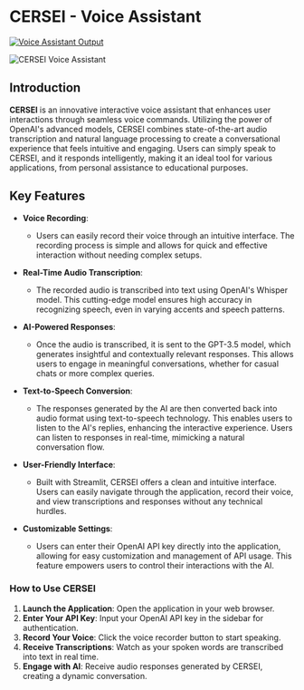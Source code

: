 # CERSEI - Voice Assistant

[![Voice Assistant Output](https://github.com/user-attachments/assets/4195ee7f-c0b9-456c-bbeb-42da0799b661)](https://github.com/user-attachments/assets/4195ee7f-c0b9-456c-bbeb-42da0799b661)

![CERSEI Voice Assistant](https://github.com/mugunthjhs/Voice-Assistant-_Gen-AI/blob/main/output_image.png) <!-- Replace with the path to your output image -->

## Introduction

**CERSEI** is an innovative interactive voice assistant that enhances user interactions through seamless voice commands. Utilizing the power of OpenAI's advanced models, CERSEI combines state-of-the-art audio transcription and natural language processing to create a conversational experience that feels intuitive and engaging. Users can simply speak to CERSEI, and it responds intelligently, making it an ideal tool for various applications, from personal assistance to educational purposes.

## Key Features

- **Voice Recording**: 
   - Users can easily record their voice through an intuitive interface. The recording process is simple and allows for quick and effective interaction without needing complex setups.
  
- **Real-Time Audio Transcription**: 
   - The recorded audio is transcribed into text using OpenAI's Whisper model. This cutting-edge model ensures high accuracy in recognizing speech, even in varying accents and speech patterns.

- **AI-Powered Responses**: 
   - Once the audio is transcribed, it is sent to the GPT-3.5 model, which generates insightful and contextually relevant responses. This allows users to engage in meaningful conversations, whether for casual chats or more complex queries.

- **Text-to-Speech Conversion**: 
   - The responses generated by the AI are then converted back into audio format using text-to-speech technology. This enables users to listen to the AI's replies, enhancing the interactive experience. Users can listen to responses in real-time, mimicking a natural conversation flow.

- **User-Friendly Interface**: 
   - Built with Streamlit, CERSEI offers a clean and intuitive interface. Users can easily navigate through the application, record their voice, and view transcriptions and responses without any technical hurdles.

- **Customizable Settings**: 
   - Users can enter their OpenAI API key directly into the application, allowing for easy customization and management of API usage. This feature empowers users to control their interactions with the AI.


### How to Use CERSEI

1. **Launch the Application**: Open the application in your web browser.
2. **Enter Your API Key**: Input your OpenAI API key in the sidebar for authentication.
3. **Record Your Voice**: Click the voice recorder button to start speaking.
4. **Receive Transcriptions**: Watch as your spoken words are transcribed into text in real time.
5. **Engage with AI**: Receive audio responses generated by CERSEI, creating a dynamic conversation.
